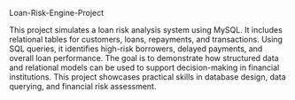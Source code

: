 Loan-Risk-Engine-Project

This project simulates a loan risk analysis system using MySQL. It includes relational tables for customers, loans, repayments, and transactions. Using SQL queries, it identifies high-risk borrowers, delayed payments, and overall loan performance. The goal is to demonstrate how structured data and relational models can be used to support decision-making in financial institutions. This project showcases practical skills in database design, data querying, and financial risk assessment.
